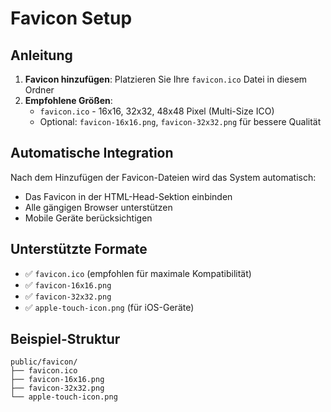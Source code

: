 # Favicon Setup

## Anleitung

1. **Favicon hinzufügen**: Platzieren Sie Ihre `favicon.ico` Datei in diesem Ordner
2. **Empfohlene Größen**: 
   - `favicon.ico` - 16x16, 32x32, 48x48 Pixel (Multi-Size ICO)
   - Optional: `favicon-16x16.png`, `favicon-32x32.png` für bessere Qualität

## Automatische Integration

Nach dem Hinzufügen der Favicon-Dateien wird das System automatisch:
- Das Favicon in der HTML-Head-Sektion einbinden
- Alle gängigen Browser unterstützen
- Mobile Geräte berücksichtigen

## Unterstützte Formate

- ✅ `favicon.ico` (empfohlen für maximale Kompatibilität)
- ✅ `favicon-16x16.png`
- ✅ `favicon-32x32.png`
- ✅ `apple-touch-icon.png` (für iOS-Geräte)

## Beispiel-Struktur
```
public/favicon/
├── favicon.ico
├── favicon-16x16.png
├── favicon-32x32.png
└── apple-touch-icon.png
```

